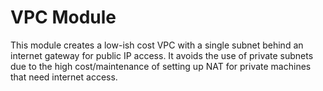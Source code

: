 # VPC Module

This module creates a low-ish cost VPC with a single subnet behind an internet gateway for public IP access. It avoids the use of private subnets due to the high cost/maintenance of setting up NAT for private machines that need internet access.
